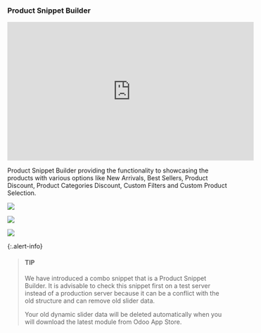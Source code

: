 ### Product Snippet Builder

<iframe width="560" height="315" src="https://www.youtube.com/embed/xVfZuDKXnB4" title="YouTube video player" frameborder="0" allow="accelerometer; autoplay; clipboard-write; encrypted-media; gyroscope; picture-in-picture" allowfullscreen></iframe>

Product Snippet Builder providing the functionality to showcasing the products with various options like New Arrivals, Best Sellers, Product Discount, Product Categories Discount, Custom Filters and Custom Product Selection.


![](./images/27-1.png)


![](./images/27-2.png)


![](./images/27-3.png)



{:.alert-info} 
> 
> #### TIP
> 
> We have introduced a combo snippet that is a Product Snippet Builder. It is advisable to check this snippet first on a test server instead of a production server because it can be a conflict with the old structure and can remove old slider data.
> 
> 
> Your old dynamic slider data will be deleted automatically when you will download the latest module from Odoo App Store.
> 
> 
> 


